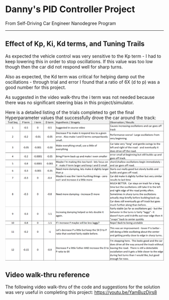 [//]: # (Image References)

[image1]: ./Trials.PNG "Screenshot of Simulator Receiving State Estimates from ExtendedKF program"

# Danny's PID Controller Project
From Self-Driving Car Engineer Nanodegree Program

---

## Effect of Kp, Ki, Kd terms, and Tuning Trails

As expected the vehicle control was very sensitive to the Kp term - I had to keep lowering this in order to stop oscillations.  If this value was too low though then the car did not respond well for sharp turns.

Also as expected, the Kd term was critical for helping damp out the oscillations - through trial and error I found that a ratio of 6X (d to p) was a good number for this project.

As suggested in the video walk-thru the i term was not needed because there was no significant steering bias in this project/simulator.

Here is a detailed listing of the trials completed to get the final Hyperparameter values that successfully drove the car around the track:
![alt text][image1]


## Video walk-thru reference
The following video walk-thru of the code and suggestions for the solution was very useful in completing this project:
https://youtu.be/YamBuzDjrs8